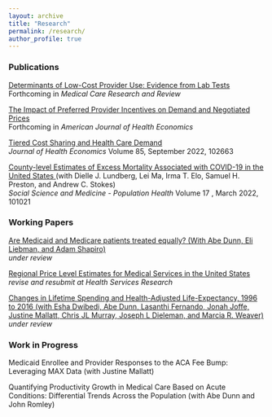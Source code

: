 ```yaml
---
layout: archive
title: "Research"
permalink: /research/
author_profile: true
---
```


### Publications

[Determinants of Low-Cost Provider Use: Evidence from Lab Tests](/files/Determinants_of_lowcost_provider_use_8_19_24.pdf)<br>
Forthcoming in *Medical Care Research and Review*

[The Impact of Preferred Provider Incentives on Demand and Negotiated Prices](/files/preferred_provider_incentives_demand_negotiated_prices_ACKLEY.pdf)<br>
Forthcoming in *American Journal of Health Economics*

<span style="text-decoration:underline"> [Tiered Cost Sharing and Health Care Demand](https://www.sciencedirect.com/science/article/abs/pii/S0167629622000807) </span> <br>
*Journal of Health Economics* Volume 85, September 2022, 102663

<span style="text-decoration:underline"> [County-level Estimates of Excess Mortality Associated with COVID-19 in the United States](https://www.sciencedirect.com/science/article/pii/S2352827321002962) </span> 
(with Dielle J. Lundberg, 
Lei Ma, Irma T. Elo, Samuel H. Preston, and Andrew C. Stokes) <br> *Social Science and Medicine - Population Health* Volume 17
, March 2022, 101021


### Working Papers
[Are Medicaid and Medicare patients treated equally? (With Abe Dunn, Eli Liebman, and Adam Shapiro)](/files/Medicaid_Duals.pdf)<br>
*under review*

[Regional Price Level Estimates for Medical Services in the United States](/files/Regional_Price_Levels_draft.pdf)<br>
*revise and resubmit at Health Services Research*

[Changes in Lifetime Spending and Health-Adjusted Life-Expectancy, 1996 to 2016 (with Esha Dwibedi, Abe Dunn, Lasanthi Fernando, Jonah Joffe, Justine Mallatt, Chris JL Murray, Joseph L Dieleman, and Marcia R. Weaver)](/files/HALE_spending_draft.pdf)<br>
*under review*

### Work in Progress


Medicaid Enrollee and Provider Responses to the ACA Fee Bump: Leveraging MAX Data (with Justine Mallatt)

Quantifying Productivity Growth in Medical Care Based on Acute Conditions:  Differential Trends Across the Population (with Abe Dunn and John Romley)





